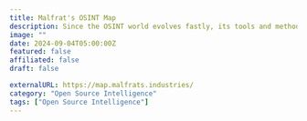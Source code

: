 ```yaml
---
title: Malfrat's OSINT Map
description: Since the OSINT world evolves fastly, its tools and methods must be updated often.
image: ""
date: 2024-09-04T05:00:00Z
featured: false
affiliated: false
draft: false

externalURL: https://map.malfrats.industries/
category: "Open Source Intelligence"
tags: ["Open Source Intelligence"]
---
```

